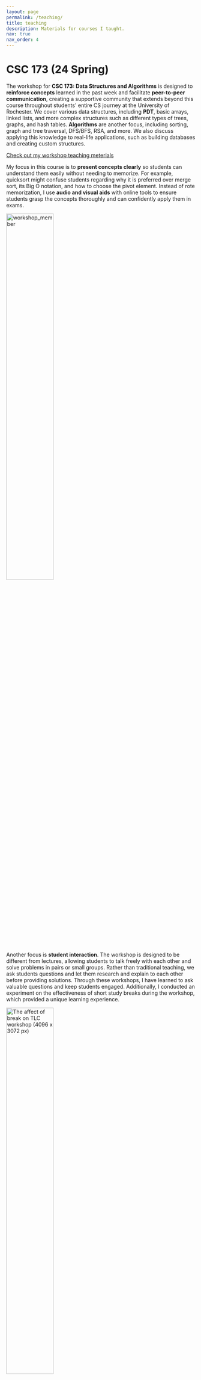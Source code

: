 ```yaml
---
layout: page
permalink: /teaching/
title: teaching
description: Materials for courses I taught. 
nav: true
nav_order: 4
---
```


# CSC 173 (24 Spring) 

The workshop for **CSC 173: Data Structures and Algorithms** is designed to **reinforce concepts** learned in the past week and facilitate **peer-to-peer communication**, creating a supportive community that extends beyond this course throughout students' entire CS journey at the University of Rochester. We cover various data structures, including **PDT**, basic arrays, linked lists, and more complex structures such as different types of trees, graphs, and hash tables. **Algorithms** are another focus, including sorting, graph and tree traversal, DFS/BFS, RSA, and more. We also discuss applying this knowledge to real-life applications, such as building databases and creating custom structures.

[Check out my workshop teaching meterials](https://drive.google.com/drive/folders/1UQ5vXd72S8ctEty4I9g5LgcoZp_bWTU3)

My focus in this course is to **present concepts clearly** so students can understand them easily without needing to memorize. For example, quicksort might confuse students regarding why it is preferred over merge sort, its Big O notation, and how to choose the pivot element. Instead of rote memorization, I use **audio and visual aids** with online tools to ensure students grasp the concepts thoroughly and can confidently apply them in exams.


<img src="https://p.ipic.vip/4hdia2.jpg" alt="workshop_member" width="50%"/>


Another focus is **student interaction**. The workshop is designed to be different from lectures, allowing students to talk freely with each other and solve problems in pairs or small groups. Rather than traditional teaching, we ask students questions and let them research and explain to each other before providing solutions. Through these workshops, I have learned to ask valuable questions and keep students engaged. Additionally, I conducted an experiment on the effectiveness of short study breaks during the workshop, which provided a unique learning experience.

<img src="https://p.ipic.vip/j8fw1r.png" alt="The affect of break on TLC workshop (4096 x 3072 px)" width="50%"/>

